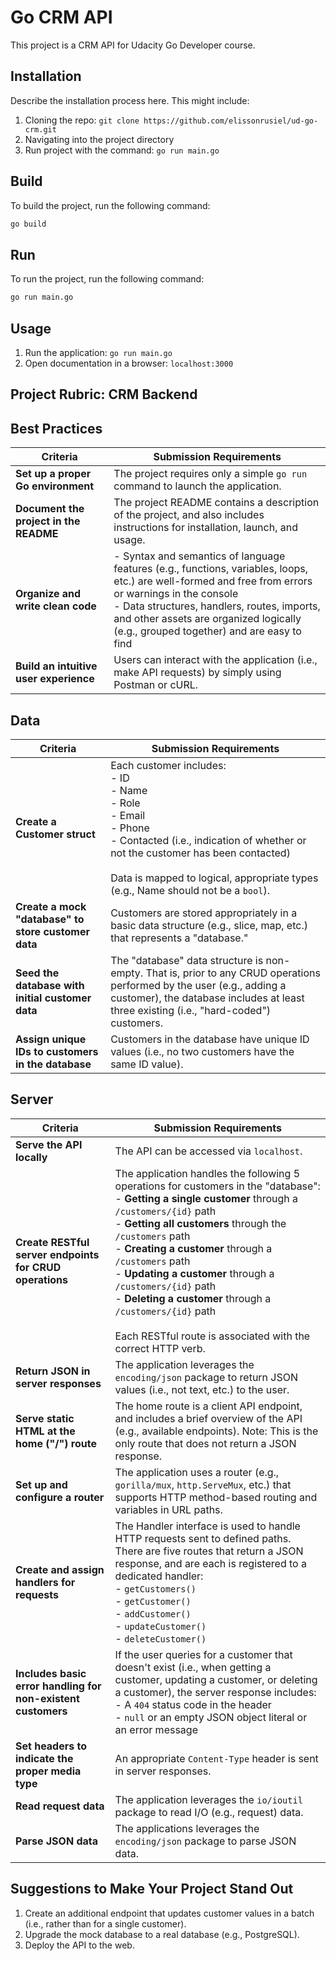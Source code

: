 # Go CRM API

This project is a CRM API for Udacity Go Developer course.

## Installation 

Describe the installation process here. This might include:

1. Cloning the repo: `git clone https://github.com/elissonrusiel/ud-go-crm.git`
2. Navigating into the project directory
3. Run project with the command: `go run main.go`

## Build

To build the project, run the following command:

```bash
go build
```

## Run

To run the project, run the following command:

```bash
go run main.go
```

## Usage

1. Run the application: `go run main.go`
2. Open documentation in a browser: `localhost:3000`


## Project Rubric: CRM Backend 

## Best Practices

| Criteria                               | Submission Requirements                                                                                                                                                                                                                                                                         |
|----------------------------------------|-------------------------------------------------------------------------------------------------------------------------------------------------------------------------------------------------------------------------------------------------------------------------------------------------|
| **Set up a proper Go environment**     | The project requires only a simple `go run` command to launch the application.                                                                                                                                                                                                                  |
| **Document the project in the README** | The project README contains a description of the project, and also includes instructions for installation, launch, and usage.                                                                                                                                                                   |
| **Organize and write clean code**      | - Syntax and semantics of language features (e.g., functions, variables, loops, etc.) are well-formed and free from errors or warnings in the console <br> - Data structures, handlers, routes, imports, and other assets are organized logically (e.g., grouped together) and are easy to find |
| **Build an intuitive user experience** | Users can interact with the application (i.e., make API requests) by simply using Postman or cURL.                                                                                                                                                                                              |

## Data

| Criteria                                            | Submission Requirements                                                                                                                                                                                                                                              |
|-----------------------------------------------------|----------------------------------------------------------------------------------------------------------------------------------------------------------------------------------------------------------------------------------------------------------------------|
| **Create a Customer struct**                        | Each customer includes: <br> - ID <br> - Name <br> - Role <br> - Email <br> - Phone <br> - Contacted (i.e., indication of whether or not the customer has been contacted) <br><br> Data is mapped to logical, appropriate types (e.g., Name should not be a `bool`). |
| **Create a mock "database" to store customer data** | Customers are stored appropriately in a basic data structure (e.g., slice, map, etc.) that represents a "database."                                                                                                                                                  |
| **Seed the database with initial customer data**    | The "database" data structure is non-empty. That is, prior to any CRUD operations performed by the user (e.g., adding a customer), the database includes at least three existing (i.e., "hard-coded") customers.                                                     |
| **Assign unique IDs to customers in the database**  | Customers in the database have unique ID values (i.e., no two customers have the same ID value).                                                                                                                                                                     |

## Server

| Criteria                                                     | Submission Requirements                                                                                                                                                                                                                                                                                                                                                                                                                                                                   |
|--------------------------------------------------------------|-------------------------------------------------------------------------------------------------------------------------------------------------------------------------------------------------------------------------------------------------------------------------------------------------------------------------------------------------------------------------------------------------------------------------------------------------------------------------------------------|
| **Serve the API locally**                                    | The API can be accessed via `localhost`.                                                                                                                                                                                                                                                                                                                                                                                                                                                  |
| **Create RESTful server endpoints for CRUD operations**      | The application handles the following 5 operations for customers in the "database": <br> - **Getting a single customer** through a `/customers/{id}` path <br> - **Getting all customers** through the `/customers` path <br> - **Creating a customer** through a `/customers` path <br> - **Updating a customer** through a `/customers/{id}` path <br> - **Deleting a customer** through a `/customers/{id}` path <br><br> Each RESTful route is associated with the correct HTTP verb. |
| **Return JSON in server responses**                          | The application leverages the `encoding/json` package to return JSON values (i.e., not text, etc.) to the user.                                                                                                                                                                                                                                                                                                                                                                           |
| **Serve static HTML at the home ("/") route**                | The home route is a client API endpoint, and includes a brief overview of the API (e.g., available endpoints). Note: This is the only route that does not return a JSON response.                                                                                                                                                                                                                                                                                                         |
| **Set up and configure a router**                            | The application uses a router (e.g., `gorilla/mux`, `http.ServeMux`, etc.) that supports HTTP method-based routing and variables in URL paths.                                                                                                                                                                                                                                                                                                                                            |
| **Create and assign handlers for requests**                  | The Handler interface is used to handle HTTP requests sent to defined paths. There are five routes that return a JSON response, and are each is registered to a dedicated handler: <br> - `getCustomers()` <br> - `getCustomer()` <br> - `addCustomer()` <br> - `updateCustomer()` <br> - `deleteCustomer()`                                                                                                                                                                              |
| **Includes basic error handling for non-existent customers** | If the user queries for a customer that doesn't exist (i.e., when getting a customer, updating a customer, or deleting a customer), the server response includes: <br> - A `404` status code in the header <br> - `null` or an empty JSON object literal or an error message                                                                                                                                                                                                              |
| **Set headers to indicate the proper media type**            | An appropriate `Content-Type` header is sent in server responses.                                                                                                                                                                                                                                                                                                                                                                                                                         |
| **Read request data**                                        | The application leverages the `io/ioutil` package to read I/O (e.g., request) data.                                                                                                                                                                                                                                                                                                                                                                                                        |
| **Parse JSON data**                                          | The applications leverages the `encoding/json` package to parse JSON data.                                                                                                                                                                                                                                                                                                                                                                                                                |

## Suggestions to Make Your Project Stand Out

1. Create an additional endpoint that updates customer values in a batch (i.e., rather than for a single customer).
2. Upgrade the mock database to a real database (e.g., PostgreSQL).
3. Deploy the API to the web.

